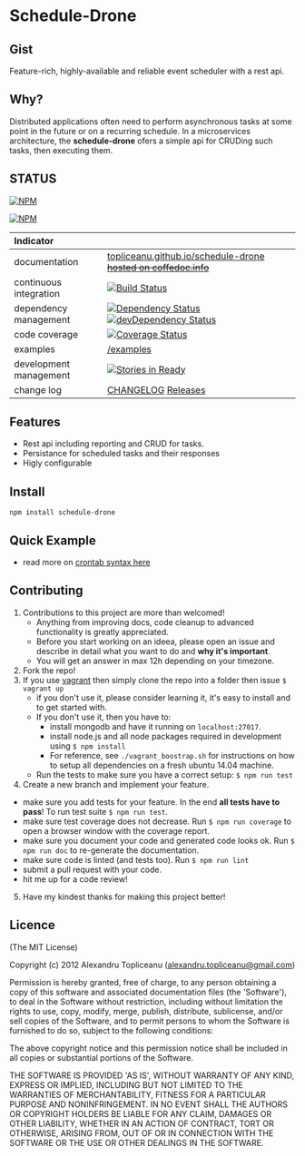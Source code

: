 # Schedule-Drone

## Gist

Feature-rich, highly-available and reliable event scheduler with a rest api.

## Why?

Distributed applications often need to perform asynchronous tasks at some point in the future or on a recurring schedule.
In a microservices architecture, the **schedule-drone** ofers a simple api for CRUDing such tasks, then executing them.

## STATUS

[![NPM](https://nodei.co/npm/schedule-drone.png?downloads=true&stars=true)](https://nodei.co/npm/schedule-drone/)

[![NPM](https://nodei.co/npm-dl/schedule-drone.png?months=12)](https://nodei.co/npm-dl/schedule-drone/)

| Indicator              |                                                                          |
|:-----------------------|:-------------------------------------------------------------------------|
| documentation          | [topliceanu.github.io/schedule-drone](http://topliceanu.github.io/schedule-drone) ~~[hosted on coffedoc.info](http://coffeedoc.info/github/topliceanu/schedule-drone/master/)~~|
| continuous integration | [![Build Status](https://travis-ci.org/topliceanu/schedule-dron.svg?branch=master)](https://travis-ci.org/topliceanu/) |
| dependency management  | [![Dependency Status](https://david-dm.org/topliceanu/schedule-drone.svg?style=flat)](https://david-dm.org/topliceanu/schedule-drone) [![devDependency Status](https://david-dm.org/topliceanu/schedule-drone/dev-status.svg?style=flat)](https://david-dm.org/topliceanu/schedule-drone#info=devDependencies) |
| code coverage          | [![Coverage Status](https://coveralls.io/repos/topliceanu/schedule-drone/badge.svg?branch=master)](https://coveralls.io/r/topliceanu/schedule-drone?branch=master) |
| examples               | [/examples](https://github.com/topliceanu/schedule-drone/tree/master/examples) |
| development management | [![Stories in Ready](https://badge.waffle.io/topliceanu/schedule-drone.svg?label=ready&title=Ready)](http://waffle.io/topliceanu/schedule-drone) |
| change log             | [CHANGELOG](https://github.com/topliceanu/schedule-drone/blob/master/CHANGELOG.md) [Releases](https://github.com/topliceanu/schedule-drone/releases) |

## Features

* Rest api including reporting and CRUD for tasks.
* Persistance for scheduled tasks and their responses
* Higly configurable

## Install

```shell
npm install schedule-drone
```

## Quick Example

- read more on [crontab syntax here](http://crontab.org/)


## Contributing

1. Contributions to this project are more than welcomed!
    - Anything from improving docs, code cleanup to advanced functionality is greatly appreciated.
    - Before you start working on an ideea, please open an issue and describe in detail what you want to do and __why it's important__.
    - You will get an answer in max 12h depending on your timezone.
2. Fork the repo!
3. If you use [vagrant](https://www.vagrantup.com/) then simply clone the repo into a folder then issue `$ vagrant up`
    - if you don't use it, please consider learning it, it's easy to install and to get started with.
    - If you don't use it, then you have to:
         - install mongodb and have it running on `localhost:27017`.
         - install node.js and all node packages required in development using `$ npm install`
         - For reference, see `./vagrant_boostrap.sh` for instructions on how to setup all dependencies on a fresh ubuntu 14.04 machine.
    - Run the tests to make sure you have a correct setup: `$ npm run test`
4. Create a new branch and implement your feature.
 - make sure you add tests for your feature. In the end __all tests have to pass__! To run test suite `$ npm run test`.
 - make sure test coverage does not decrease. Run `$ npm run coverage` to open a browser window with the coverage report.
 - make sure you document your code and generated code looks ok. Run `$ npm run doc` to re-generate the documentation.
 - make sure code is linted (and tests too). Run `$ npm run lint`
 - submit a pull request with your code.
 - hit me up for a code review!
5. Have my kindest thanks for making this project better!


## Licence

(The MIT License)

Copyright (c) 2012 Alexandru Topliceanu (alexandru.topliceanu@gmail.com)

Permission is hereby granted, free of charge, to any person obtaining
a copy of this software and associated documentation files (the
'Software'), to deal in the Software without restriction, including
without limitation the rights to use, copy, modify, merge, publish,
distribute, sublicense, and/or sell copies of the Software, and to
permit persons to whom the Software is furnished to do so, subject to
the following conditions:

The above copyright notice and this permission notice shall be
included in all copies or substantial portions of the Software.

THE SOFTWARE IS PROVIDED 'AS IS', WITHOUT WARRANTY OF ANY KIND,
EXPRESS OR IMPLIED, INCLUDING BUT NOT LIMITED TO THE WARRANTIES OF
MERCHANTABILITY, FITNESS FOR A PARTICULAR PURPOSE AND NONINFRINGEMENT.
IN NO EVENT SHALL THE AUTHORS OR COPYRIGHT HOLDERS BE LIABLE FOR ANY
CLAIM, DAMAGES OR OTHER LIABILITY, WHETHER IN AN ACTION OF CONTRACT,
TORT OR OTHERWISE, ARISING FROM, OUT OF OR IN CONNECTION WITH THE
SOFTWARE OR THE USE OR OTHER DEALINGS IN THE SOFTWARE.
